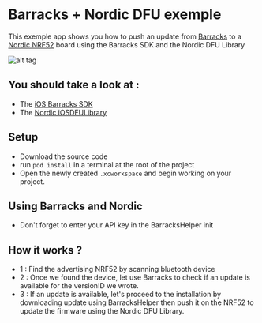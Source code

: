 # Barracks + Nordic DFU exemple #

This  exemple app shows you how to push an update from [Barracks](https://barracks.io/) to a [Nordic NRF52](https://www.nordicsemi.com/Products/nRF52-Series-SoC) board using the Barracks SDK and the Nordic DFU Library

![alt tag](https://www.nordicsemi.com/var/ezwebin_site/storage/images/news/news-releases/product-related-news/nordic-nrf52-series-redefines-single-chip-bluetooth-smart-by-marrying-barrier-breaking-performance-and-power-efficiency-with-on-chip-nfc-for-touch-to-pair/1479174-2-eng-GB/Nordic-nRF52-Series-redefines-single-chip-Bluetooth-Smart-by-marrying-barrier-breaking-performance-and-power-efficiency-with-on-chip-NFC-for-Touch-to-Pair.jpg)


## You should take a look at : ##
* The [iOS Barracks SDK](https://github.com/barracksiot/ios-osx-client)
* The [Nordic iOSDFULibrary](https://github.com/NordicSemiconductor/IOS-Pods-DFU-Library)

## Setup ##

* Download the source code
* run ```pod install```
 in a terminal at the root of the project
* Open the newly created ```.xcworkspace``` and begin working on your project.

## Using Barracks and Nordic ##

* Don't forget to enter your API key in the BarracksHelper init

## How it works ? ##

* 1 : Find the advertising NRF52 by scanning bluetooth device
* 2 : Once we found the device, let use Barracks to check if an update is available for the versionID we wrote.
* 3 : If an update is available, let's proceed to the installation by downloading update using BarracksHelper then push it on the NRF52 to update the firmware using the Nordic DFU Library.
